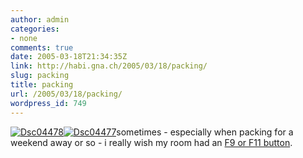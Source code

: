 ```yaml
---
author: admin
categories:
- none
comments: true
date: 2005-03-18T21:34:35Z
link: http://habi.gna.ch/2005/03/18/packing/
slug: packing
title: packing
url: /2005/03/18/packing/
wordpress_id: 749
---
```


[![Dsc04478](http://habi.gna.ch/blog/images/DSC04478-tm.jpg)](http://habi.gna.ch/blog/images/DSC04478.jpg)[![Dsc04477](http://habi.gna.ch/blog/images/DSC04477-tm.jpg)](http://habi.gna.ch/blog/images/DSC04477.jpg)sometimes - especially when packing for a weekend away or so - i really wish my room had an [F9 or F11 button](http://www.apple.com/macosx/features/expose/).

